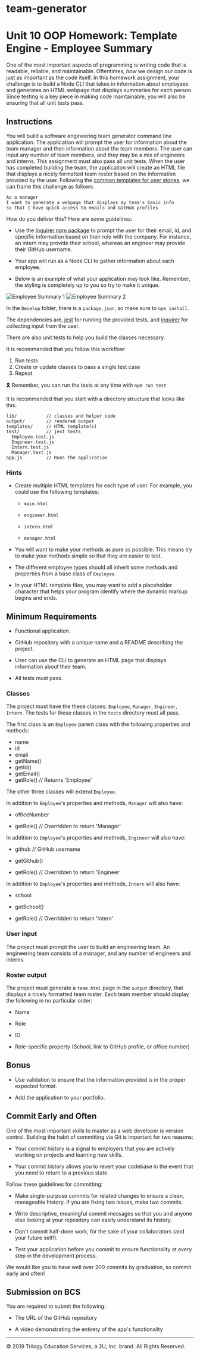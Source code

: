 # team-generator

# Unit 10 OOP Homework: Template Engine - Employee Summary

One of the most important aspects of programming is writing code that is readable, reliable, and maintainable. Oftentimes, _how_ we design our code is just as important as the code itself. In this homework assignment, your challenge is to build a Node CLI that takes in information about employees and generates an HTML webpage that displays summaries for each person. Since testing is a key piece in making code maintainable, you will also be ensuring that all unit tests pass.

## Instructions

You will build a software engineering team generator command line application. The application will prompt the user for information about the team manager and then information about the team members. The user can input any number of team members, and they may be a mix of engineers and interns. This assignment must also pass all unit tests. When the user has completed building the team, the application will create an HTML file that displays a nicely formatted team roster based on the information provided by the user. Following the [common templates for user stories](https://en.wikipedia.org/wiki/User_story#Common_templates), we can frame this challenge as follows:

```
As a manager
I want to generate a webpage that displays my team's basic info
so that I have quick access to emails and GitHub profiles
```

How do you deliver this? Here are some guidelines:

-   Use the [Inquirer npm package](https://github.com/SBoudrias/Inquirer.js/) to prompt the user for their email, id, and specific information based on their role with the company. For instance, an intern may provide their school, whereas an engineer may provide their GitHub username.

-   Your app will run as a Node CLI to gather information about each employee.

-   Below is an example of what your application may look like. Remember, the styling is completely up to you so try to make it unique.

![Employee Summary 1](./Assets/10-OOP-homework-demo-1.png)
![Employee Summary 2](./Assets/10-OOP-homework-demo-2.png)

In the `Develop` folder, there is a `package.json`, so make sure to `npm install`.

The dependencies are, [jest](https://jestjs.io/) for running the provided tests, and [inquirer](https://www.npmjs.com/package/inquirer) for collecting input from the user.

There are also unit tests to help you build the classes necessary.

It is recommended that you follow this workflow:

1. Run tests
2. Create or update classes to pass a single test case
3. Repeat

🎗 Remember, you can run the tests at any time with `npm run test`

It is recommended that you start with a directory structure that looks like this:

```
lib/           // classes and helper code
output/        // rendered output
templates/     // HTML template(s)
test/          // jest tests
  Employee.test.js
  Engineer.test.js
  Intern.test.js
  Manager.test.js
app.js         // Runs the application
```

### Hints

-   Create multiple HTML templates for each type of user. For example, you could use the following templates:

    -   `main.html`

    -   `engineer.html`

    -   `intern.html`

    -   `manager.html`

-   You will want to make your methods as pure as possible. This means try to make your methods simple so that they are easier to test.

-   The different employee types should all inherit some methods and properties from a base class of `Employee`.

-   In your HTML template files, you may want to add a placeholder character that helps your program identify where the dynamic markup begins and ends.

## Minimum Requirements

-   Functional application.

-   GitHub repository with a unique name and a README describing the project.

-   User can use the CLI to generate an HTML page that displays information about their team.

-   All tests must pass.

### Classes

The project must have the these classes: `Employee`, `Manager`, `Engineer`,
`Intern`. The tests for these classes in the `tests` directory must all pass.

The first class is an `Employee` parent class with the following properties and
methods:

-   name
-   id
-   email
-   getName()
-   getId()
-   getEmail()
-   getRole() // Returns 'Employee'

The other three classes will extend `Employee`.

In addition to `Employee`'s properties and methods, `Manager` will also have:

-   officeNumber

-   getRole() // Overridden to return 'Manager'

In addition to `Employee`'s properties and methods, `Engineer` will also have:

-   github // GitHub username

-   getGithub()

-   getRole() // Overridden to return 'Engineer'

In addition to `Employee`'s properties and methods, `Intern` will also have:

-   school

-   getSchool()

-   getRole() // Overridden to return 'Intern'

### User input

The project must prompt the user to build an engineering team. An engineering
team consists of a manager, and any number of engineers and interns.

### Roster output

The project must generate a `team.html` page in the `output` directory, that displays a nicely formatted team roster. Each team member should display the following in no particular order:

-   Name

-   Role

-   ID

-   Role-specific property (School, link to GitHub profile, or office number)

## Bonus

-   Use validation to ensure that the information provided is in the proper expected format.

-   Add the application to your portfolio.

## Commit Early and Often

One of the most important skills to master as a web developer is version control. Building the habit of committing via Git is important for two reasons:

-   Your commit history is a signal to employers that you are actively working on projects and learning new skills.

-   Your commit history allows you to revert your codebase in the event that you need to return to a previous state.

Follow these guidelines for committing:

-   Make single-purpose commits for related changes to ensure a clean, manageable history. If you are fixing two issues, make two commits.

-   Write descriptive, meaningful commit messages so that you and anyone else looking at your repository can easily understand its history.

-   Don't commit half-done work, for the sake of your collaborators (and your future self!).

-   Test your application before you commit to ensure functionality at every step in the development process.

We would like you to have well over 200 commits by graduation, so commit early and often!

## Submission on BCS

You are required to submit the following:

-   The URL of the GitHub repository

-   A video demonstrating the entirety of the app's functionality

---

© 2019 Trilogy Education Services, a 2U, Inc. brand. All Rights Reserved.

